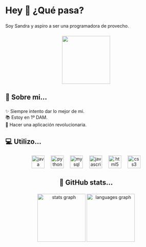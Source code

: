 <h1 align="left">Hey 👋 ¿Qué pasa?</h1>

###

<p align="left">Soy Sandra y aspiro a ser una programadora de provecho.</p>

###

<div align="center">
  <img height="150" src="https://media.tenor.com/kaRCm9ELxKgAAAAC/menhera-chan-chibi.gif"  />
</div>

###

<h2 align="left">👤 Sobre mi...</h2>

###

<p align="left">✨ Siempre intento dar lo mejor de mi.<br>📚 Estoy en  1º DAM.<br>🎯 Hacer una aplicación revolucionaria.</p>

###

<h2 align="left">💻 Utilizo...</h2>

###

<div align="center">
  <img src="https://cdn.jsdelivr.net/gh/devicons/devicon/icons/java/java-original.svg" height="40" alt="java logo"  />
  <img width="12" />
  <img src="https://cdn.jsdelivr.net/gh/devicons/devicon/icons/python/python-original.svg" height="40" alt="python logo"  />
  <img width="12" />
  <img src="https://cdn.jsdelivr.net/gh/devicons/devicon/icons/mysql/mysql-original.svg" height="40" alt="mysql logo"  />
  <img width="12" />
  <img src="https://cdn.jsdelivr.net/gh/devicons/devicon/icons/javascript/javascript-original.svg" height="40" alt="javascript logo"  />
  <img width="12" />
  <img src="https://cdn.jsdelivr.net/gh/devicons/devicon/icons/html5/html5-original.svg" height="40" alt="html5 logo"  />
  <img width="12" />
  <img src="https://cdn.jsdelivr.net/gh/devicons/devicon/icons/css3/css3-original.svg" height="40" alt="css3 logo"  />
</div>

###

<h2 align="center">👾 GitHub stats...</h2>

###

<div align="center">
  <img src="https://github-readme-stats.vercel.app/api?username=sandradecruz&hide_title=false&hide_rank=false&show_icons=true&include_all_commits=true&count_private=true&disable_animations=false&theme=prussian&locale=es&hide_border=true&order=1" height="150" alt="stats graph"  />
  <img src="https://github-readme-stats.vercel.app/api/top-langs?username=sandradecruz&locale=es&hide_title=false&layout=compact&card_width=320&langs_count=5&theme=prussian&hide_border=true&order=2" height="150" alt="languages graph"  />
</div>

###
